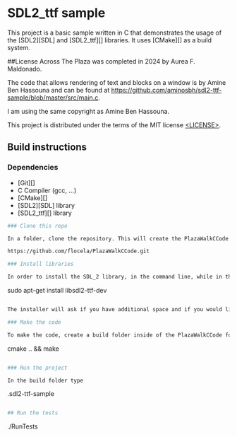 # SDL2_ttf sample


This project is a basic sample written in C that demonstrates the usage of the
[SDL2][SDL] and [SDL2_ttf][] libraries. It uses [CMake][] as a build system.

##License
Across The Plaza was completed in 2024 by Aurea F. Maldonado.

The code that allows rendering of text and blocks on a window is by Amine Ben Hassouna and can be found at https://github.com/aminosbh/sdl2-ttf-sample/blob/master/src/main.c.

I am using the same copyright as Amine Ben Hassouna.

This project is distributed under the terms of the MIT license
[&lt;LICENSE&gt;](LICENSE).

## Build instructions

### Dependencies

- [Git][]
- C Compiler (gcc, ...)
- [CMake][]
- [SDL2][SDL] library
- [SDL2_ttf][] library
```sh
### Clone this repo

In a folder, clone the repository. This will create the PlazaWalkCCode folder.

https://github.com/flocela/PlazaWalkCCode.git

### Install libraries

In order to install the SDL_2 library, in the command line, while in the PlazaWalkCode folder type the following:

```
sudo apt-get install libsdl2-ttf-dev
```sh

The installer will ask if you have additional space and if you would like to continue.

### Make the code

To make the code, create a build folder inside of the PlazaWalkCCode folder. In the PlazaWalkCCode/build folder type:
```
cmake .. && make
```sh

### Run the project

In the build folder type

```
.sdl2-ttf-sample
```sh

## Run the tests
```
./RunTests
```sh

